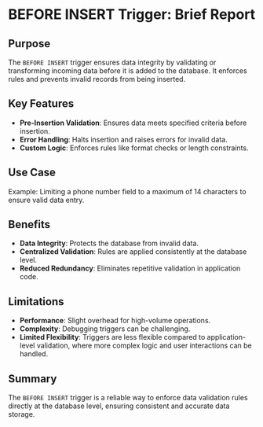# BEFORE INSERT Trigger: Brief Report

## Purpose
The `BEFORE INSERT` trigger ensures data integrity by validating or transforming incoming data before it is added to the database. It enforces rules and prevents invalid records from being inserted.

## Key Features
- **Pre-Insertion Validation**: Ensures data meets specified criteria before insertion.
- **Error Handling**: Halts insertion and raises errors for invalid data.
- **Custom Logic**: Enforces rules like format checks or length constraints.

## Use Case
Example: Limiting a phone number field to a maximum of 14 characters to ensure valid data entry.

## Benefits
- **Data Integrity**: Protects the database from invalid data.
- **Centralized Validation**: Rules are applied consistently at the database level.
- **Reduced Redundancy**: Eliminates repetitive validation in application code.

## Limitations
- **Performance**: Slight overhead for high-volume operations.
- **Complexity**: Debugging triggers can be challenging.
- **Limited Flexibility**: Triggers are less flexible compared to application-level validation, where more complex logic and user interactions can be handled.

## Summary
The `BEFORE INSERT` trigger is a reliable way to enforce data validation rules directly at the database level, ensuring consistent and accurate data storage.
